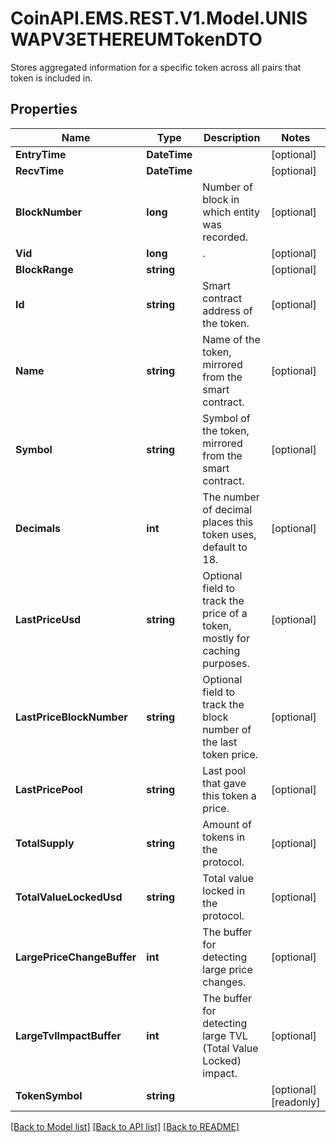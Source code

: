 # CoinAPI.EMS.REST.V1.Model.UNISWAPV3ETHEREUMTokenDTO
Stores aggregated information for a specific token across all pairs that token is included in.

## Properties

Name | Type | Description | Notes
------------ | ------------- | ------------- | -------------
**EntryTime** | **DateTime** |  | [optional] 
**RecvTime** | **DateTime** |  | [optional] 
**BlockNumber** | **long** | Number of block in which entity was recorded. | [optional] 
**Vid** | **long** | . | [optional] 
**BlockRange** | **string** |  | [optional] 
**Id** | **string** | Smart contract address of the token. | [optional] 
**Name** | **string** | Name of the token, mirrored from the smart contract. | [optional] 
**Symbol** | **string** | Symbol of the token, mirrored from the smart contract. | [optional] 
**Decimals** | **int** | The number of decimal places this token uses, default to 18. | [optional] 
**LastPriceUsd** | **string** | Optional field to track the price of a token, mostly for caching purposes. | [optional] 
**LastPriceBlockNumber** | **string** | Optional field to track the block number of the last token price. | [optional] 
**LastPricePool** | **string** | Last pool that gave this token a price. | [optional] 
**TotalSupply** | **string** | Amount of tokens in the protocol. | [optional] 
**TotalValueLockedUsd** | **string** | Total value locked in the protocol. | [optional] 
**LargePriceChangeBuffer** | **int** | The buffer for detecting large price changes. | [optional] 
**LargeTvlImpactBuffer** | **int** | The buffer for detecting large TVL (Total Value Locked) impact. | [optional] 
**TokenSymbol** | **string** |  | [optional] [readonly] 

[[Back to Model list]](../README.md#documentation-for-models) [[Back to API list]](../README.md#documentation-for-api-endpoints) [[Back to README]](../README.md)

